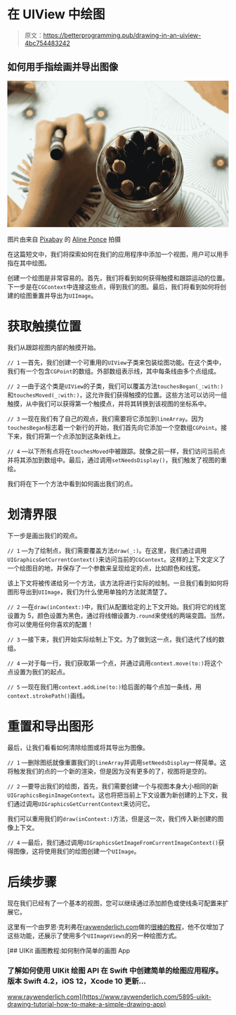 # 在 UIView 中绘图

> 原文：<https://betterprogramming.pub/drawing-in-an-uiview-4bc754483242>

## 如何用手指绘画并导出图像

![](img/ba98c9fbb0a21bb0fd0e78f6f390416d.png)

图片由来自 [Pixabay](https://pixabay.com/?utm_source=link-attribution&utm_medium=referral&utm_campaign=image&utm_content=1445053) 的 [Aline Ponce](https://pixabay.com/users/ponce_photography-2473530/?utm_source=link-attribution&utm_medium=referral&utm_campaign=image&utm_content=1445053) 拍摄

在这篇短文中，我们将探索如何在我们的应用程序中添加一个视图，用户可以用手指在其中绘图。

创建一个绘图是非常容易的。首先，我们将看到如何获得触摸和跟踪运动的位置。下一步是在`CGContext`中连接这些点，得到我们的图。最后，我们将看到如何将创建的绘图重置并导出为`UIImage`。

# **获取触摸位置**

我们从跟踪视图内部的触摸开始。

`// 1` —首先，我们创建一个可重用的`UIView`子类来包装绘图功能。在这个类中，我们有一个包含`CGPoint`的数组。外部数组表示线，其中每条线由多个点组成。

`// 2` —由于这个类是`UIView`的子类，我们可以覆盖方法`touchesBegan(_:with:)`和`touchesMoved(_:with:)`，这允许我们获得触摸的位置。这些方法可以访问一组触摸，从中我们可以获得第一个触摸点，并将其转换到该视图的坐标系中。

`// 3` —现在我们有了自己的观点，我们需要将它添加到`lineArray`。因为`touchesBegan`标志着一个新行的开始，我们首先向它添加一个空数组`CGPoint`。接下来，我们将第一个点添加到这条新线上。

`// 4` —以下所有点将在`touchesMoved`中被跟踪。就像之前一样，我们访问当前点并将其添加到数组中。最后，通过调用`setNeedsDisplay()`，我们触发了视图的重绘。

我们将在下一个方法中看到如何画出我们的点。

# 划清界限

下一步是画出我们的观点。

`// 1` —为了绘制点，我们需要覆盖方法`draw(_:)`。在这里，我们通过调用`UIGraphicsGetCurrentContext()`来访问当前的`CGContext`。这样的上下文定义了一个绘图目的地，并保存了一个参数来呈现给定的点，比如颜色和线宽。

该上下文将被传递给另一个方法，该方法将进行实际的绘制。一旦我们看到如何将图形导出到`UIImage`，我们为什么使用单独的方法就清楚了。

`// 2` —在`draw(inContext:)`中，我们从配置给定的上下文开始。我们将它的线宽设置为 5，颜色设置为黑色，通过将线帽设置为`.round`来使线的两端变圆。当然，你可以使用任何你喜欢的配置！

`// 3` —接下来，我们开始实际绘制上下文。为了做到这一点，我们迭代了线的数组。

`// 4` —对于每一行，我们获取第一个点，并通过调用`context.move(to:)`将这个点设置为我们的起点。

`// 5` —现在我们用`context.addLine(to:)`给后面的每个点加一条线，用`context.strokePath()`画线。

# 重置和导出图形

最后，让我们看看如何清除绘图或将其导出为图像。

`// 1` —删除图纸就像重置我们的`lineArray`并调用`setNeedsDisplay`一样简单。这将触发我们的点的一个新的渲染，但是因为没有更多的了，视图将是空的。

`// 2` —要导出我们的绘图，首先，我们需要创建一个与视图本身大小相同的新`UIGraphicsBeginImageContext`。这也将把当前上下文设置为新创建的上下文，我们通过调用`UIGraphicsGetCurrentContext`来访问它。

我们可以重用我们的`draw(inContext:)`方法，但是这一次，我们传入新创建的图像上下文。

`// 4` —最后，我们通过调用`UIGraphicsGetImageFromCurrentImageContext()`获得图像，这将使用我们的绘图创建一个`UIImage`。

# 后续步骤

现在我们已经有了一个基本的视图，您可以继续通过添加颜色或使线条可配置来扩展它。

这里有一个由罗恩·克利弗在[raywenderlich.com](https://www.raywenderlich.com)做的[很棒的教程](https://www.raywenderlich.com/5895-uikit-drawing-tutorial-how-to-make-a-simple-drawing-app)，他不仅增加了这些功能，还展示了使用多个`UIImageViews`的另一种绘图方式。

[](https://www.raywenderlich.com/5895-uikit-drawing-tutorial-how-to-make-a-simple-drawing-app) [## UIKit 画图教程:如何制作简单的画图 App

### 了解如何使用 UIKit 绘图 API 在 Swift 中创建简单的绘图应用程序。版本 Swift 4.2，iOS 12，Xcode 10 更新…

www.raywenderlich.com](https://www.raywenderlich.com/5895-uikit-drawing-tutorial-how-to-make-a-simple-drawing-app)